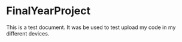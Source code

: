 # FinalYearProject
This is a test document.
It was be used to test upload my code in my different devices.
